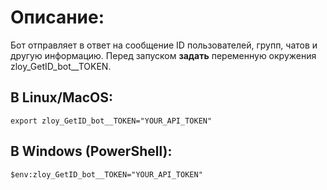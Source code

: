 # Описание:

Бот отправляет в ответ на сообщение ID пользователей, групп, чатов и другую информацию.
Перед запуском **задать** переменную окружения zloy_GetID_bot__TOKEN.

## **В Linux/MacOS:**
`export zloy_GetID_bot__TOKEN="YOUR_API_TOKEN"`

## **В Windows (PowerShell):**
`$env:zloy_GetID_bot__TOKEN="YOUR_API_TOKEN"`
